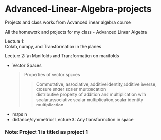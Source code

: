 # Advanced-Linear-Algebra-projects
Projects and class works from Advanced linear algebra course

All the homework and projects for my class - Advanced Linear Algebra

Lecture 1: <br>
Colab, numpy, and Transformation in the planes

Lecture 2: \n
Manifolds and Transformation on manifolds 
* Vector Spaces 
    > Properties of vector spaces
    >> Commutative, associative, additive identity,additive inverse, closure under scaler multiplication <br>
    >> distributive property of addition and multiplication with scalar,associative scalar multiplication,scalar identity multiplication
* maps n
* distance/symmetrics 
Lecture 3: 
Any transformation in space

### Note: Project 1 is titled as project 1
